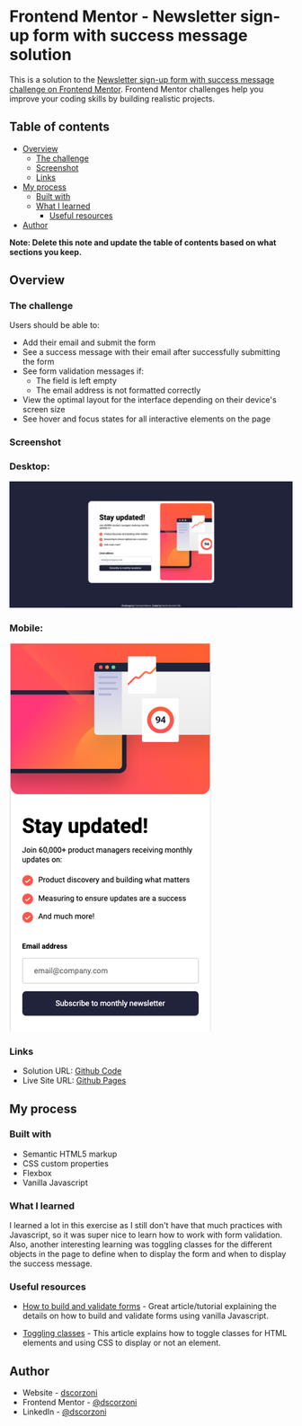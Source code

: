 # Frontend Mentor - Newsletter sign-up form with success message solution

This is a solution to the [Newsletter sign-up form with success message challenge on Frontend Mentor](https://www.frontendmentor.io/challenges/newsletter-signup-form-with-success-message-3FC1AZbNrv). Frontend Mentor challenges help you improve your coding skills by building realistic projects.

## Table of contents

- [Overview](#overview)
  - [The challenge](#the-challenge)
  - [Screenshot](#screenshot)
  - [Links](#links)
- [My process](#my-process)
  - [Built with](#built-with)
  - [What I learned](#what-i-learned)
    - [Useful resources](#useful-resources)
- [Author](#author)

**Note: Delete this note and update the table of contents based on what sections you keep.**

## Overview

### The challenge

Users should be able to:

- Add their email and submit the form
- See a success message with their email after successfully submitting the form
- See form validation messages if:
  - The field is left empty
  - The email address is not formatted correctly
- View the optimal layout for the interface depending on their device's screen size
- See hover and focus states for all interactive elements on the page

### Screenshot

### Desktop:

![Screenshot Desktop](./screenshot-desktop.png)

### Mobile:

![Screenshot Desktop](./screenshot-mobile.png)

### Links

- Solution URL: [Github Code](https://github.com/dscorzoni/project-newsletter-signup)
- Live Site URL: [Github Pages](https://dscorzoni.github.io/project-newsletter-signup)

## My process

### Built with

- Semantic HTML5 markup
- CSS custom properties
- Flexbox
- Vanilla Javascript

### What I learned

I learned a lot in this exercise as I still don't have that much practices with Javascript, so it was super nice to learn how to work with form validation. Also, another interesting learning was toggling classes for the different objects in the page to define when to display the form and when to display the success message.

### Useful resources

- [How to build and validate forms](https://www.freecodecamp.org/news/build-and-validate-beautiful-forms-with-vanilla-html-css-js/) - Great article/tutorial explaining the details on how to build and validate forms using vanilla Javascript.

- [Toggling classes](https://stackoverflow.com/questions/27853884/media-queries-and-image-swapping) - This article explains how to toggle classes for HTML elements and using CSS to display or not an element.

## Author

- Website - [dscorzoni](https://www.github.com/dscorzoni)
- Frontend Mentor - [@dscorzoni](https://www.frontendmentor.io/profile/dscorzoni)
- LinkedIn - [@dscorzoni](https://www.linkedin.com/in/dscorzoni/)
